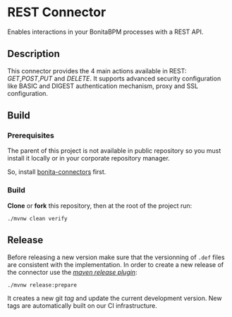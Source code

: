 # REST Connector

Enables interactions in your BonitaBPM processes with a REST API.

## Description

This connector provides the 4 main actions available in REST: _GET_,_POST_,_PUT_ and _DELETE_. 
It supports advanced security configuration like BASIC and DIGEST authentication mechanism, proxy and SSL configuration.

## Build

### Prerequisites

The parent of this project is not available in public repository so you must install it locally or in your corporate
repository manager.

So, install [bonita-connectors](https://github.com/bonitasoft/bonita-connectors) first.

### Build

__Clone__ or __fork__ this repository, then at the root of the project run:

`./mvnw clean verify`

## Release

Before releasing a new version make sure that the versionning of `.def` files are consistent with the implementation. In order to create a new release of the connector use the [_maven release plugin_](http://maven.apache.org/maven-release/maven-release-plugin/):

`./mvnw release:prepare`

It creates a new git _tag_ and update the current development version. New tags are automatically built on our CI infrastructure.

